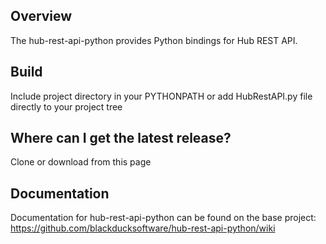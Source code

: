 ## Overview ##
The hub-rest-api-python provides Python bindings for Hub REST API.

## Build ##

Include project directory in your PYTHONPATH or add HubRestAPI.py file directly to your project tree

## Where can I get the latest release? ##
Clone or download from this page

## Documentation ##
Documentation for hub-rest-api-python can be found on the base project:  https://github.com/blackducksoftware/hub-rest-api-python/wiki

